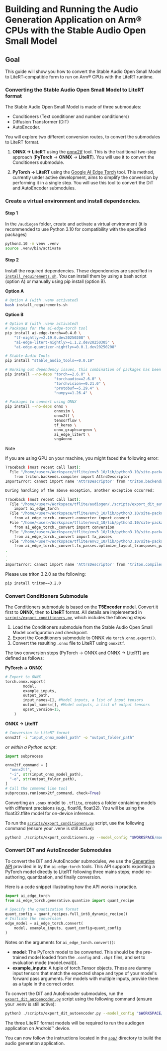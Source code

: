<!--
    SPDX-FileCopyrightText: Copyright 2025 Arm Limited and/or its affiliates <open-source-office@arm.com>

    SPDX-License-Identifier: Apache-2.0
-->

# Building and Running the Audio Generation Application on Arm® CPUs with the Stable Audio Open Small Model

## Goal
This guide will show you how to convert the Stable Audio Open Small Model to LiteRT-compatible form to run on Arm® CPUs with the LiteRT runtime.

### Converting the Stable Audio Open Small Model to LiteRT format
The Stable Audio Open Small Model is made of three submodules:
- Conditioners (Text conditioner and number conditioners)
- Diffusion Transformer (DiT)
- AutoEncoder.

You will explore two different conversion routes, to convert the submodules to LiteRT format.

1. __ONNX → LiteRT__ using the [onnx2tf](https://github.com/PINTO0309/onnx2tf) tool. This is the traditional two-step approach (<strong>PyTorch</strong> → <strong>ONNX</strong> → <strong>LiteRT</strong>). You will use it to convert the Conditioners submodule.

2. __PyTorch → LiteRT__ using the [Google AI Edge Torch](https://developers.googleblog.com/en/ai-edge-torch-high-performance-inference-of-pytorch-models-on-mobile-devices/) tool. This method, currently under active development, aims to simplify the conversion by performing it in a single step. You will use this tool to convert the DiT and AutoEncoder submodules.

### Create a virtual environment and install dependencies.

#### Step 1
In the `/audiogen` folder, create and activate a virtual environment (it is recommended to use Python 3.10 for compatibility with the specified packages)
```bash
python3.10 -m venv .venv
source .venv/bin/activate
```
#### Step 2
Install the required dependencies. These dependencies are specified in [`install_requirements.sh`](../install_requirements.sh). You can install them by using a bash script (option A) or manually using pip install (option B).

<strong> Option A</strong>
```bash
# Option A (with .venv activated)
bash install_requirements.sh
```

<strong> Option B</strong>
```bash
# Option B (with .venv activated)
# Packages for the ai-edge-torch tool
pip install ai-edge-torch==0.4.0 \
    "tf-nightly>=2.19.0.dev20250208" \
    "ai-edge-litert-nightly>=1.1.2.dev20250305" \
    "ai-edge-quantizer-nightly>=0.0.1.dev20250208"

# Stable-Audio Tools
pip install "stable_audio_tools==0.0.19"

# Working out dependency issues, this combination of packages has been tested on different systems (Linux® and macOS®).
pip install --no-deps "torch==2.6.0" \
                      "torchaudio==2.6.0" \
                      "torchvision==0.21.0" \
                      "protobuf==5.29.4" \
                      "numpy==1.26.4" \

# Packages to convert using ONNX
pip install --no-deps onnx \
                      onnxsim \
                      onnx2tf \
                      tensorflow \
                      tf_keras \
                      onnx_graphsurgeon \
                      ai_edge_litert \
                      sng4onnx 
```

> [!NOTE]
>
> If you are using GPU on your machine, you might faced the following error:
> ```bash
> Traceback (most recent call last):
>   File "/home/<user>/Workspace/tflite/env3_10/lib/python3.10/site-packages/torch/_inductor/runtime/hints.py", line 46, in <module>
>     from triton.backends.compiler import AttrsDescriptor
> ImportError: cannot import name 'AttrsDescriptor' from 'triton.backends.compiler' (/home/<user>/Workspace/tflite/env3_10/lib/> python3.10/site-packages/triton/backends/compiler.py)
> 
> During handling of the above exception, another exception occurred:
> 
> Traceback (most recent call last):
>   File "/home/<user>/Workspace/tflite/audiogen/./scripts/export_dit_autoencoder.py", line 6, in <module>
>     import ai_edge_torch
>   File "/home/<user>/Workspace/tflite/env3_10/lib/python3.10/site-packages/ai_edge_torch/__init__.py", line 16, in <module>
>     from ai_edge_torch._convert.converter import convert
>   File "/home/<user>/Workspace/tflite/env3_10/lib/python3.10/site-packages/ai_edge_torch/_convert/converter.py", line 21, in > <module>
>     from ai_edge_torch._convert import conversion
>   File "/home/<user>/Workspace/tflite/env3_10/lib/python3.10/site-packages/ai_edge_torch/_convert/conversion.py", line 23, in > <module>
>     from ai_edge_torch._convert import fx_passes
>   File "/home/<user>/Workspace/tflite/env3_10/lib/python3.10/site-packages/ai_edge_torch/_convert/fx_passes/__init__.py", line 21, > in <module>
>     from ai_edge_torch._convert.fx_passes.optimize_layout_transposes_pass import OptimizeLayoutTransposesPass
> .
> .
> .
> ImportError: cannot import name 'AttrsDescriptor' from 'triton.compiler.compiler' (/home/<user>/Workspace/tflite/env3_10/lib/> python3.10/site-packages/triton/compiler/compiler.py)
> ```
> Please use triton 3.2.0 as the following:
> ```bash
> pip install triton==3.2.0
> ```


### Convert Conditioners Submodule
The Conditioners submodule is based on the <strong>T5Encoder</strong> model. Convert it first to <strong>ONNX</strong>, then to <strong>LiteRT</strong> format. All details are implemented in [`scripts/export_conditioners.py`](./export_conditioners.py), which includes the following steps:

  1. Load the Conditioners submodule from the Stable Audio Open Small Model configuration and checkpoint.
  2. Export the Conditioners submodule to ONNX via `torch.onnx.export()`.
  3. Convert the resulting `.onnx` file to LiteRT using `onnx2tf`.

The two conversion steps (PyTorch -> ONNX and ONNX -> LiteRT) are defined as follows:

<strong> PyTorch -> ONNX </strong>
```python
# Export to ONNX
torch.onnx.export(
        model,
        example_inputs,
        output_path,
        input_names=[], #Model inputs, a list of input tensors
        output_names=[], #Model outputs, a list of output tensors
        opset_version=15,
    )
```

<strong> ONNX -> LiteRT </strong>
```bash
# Conversion to LiteRT format
onnx2tf -i "input_onnx_model_path" -o "output_folder_path"
```
_or within a Python script_:
```python
import subprocess

onnx2tf_command = [
  "onnx2tf",
  "-i", str(input_onnx_model_path),
  "-o", str(output_folder_path),
]
# Call the command line tool
subprocess.run(onnx2tf_command, check=True)
```
Converting an `.onnx` model to `.tflite`, creates a folder containing models with different precisions (e.g., float16, float32). You will be using the float32.tflite model for on-device inference.

To run the [`scripts/export_conditioners.py`](./export_conditioners.py) script, use the following command (ensure your .venv is still active):

```bash
python3 ./scripts/export_conditioners.py --model_config "$WORKSPACE/model_config.json" --ckpt_path "$WORKSPACE/model.ckpt"
```

###  Convert DiT and AutoEncoder Submodules
To convert the DiT and AutoEncoder submodules, we use the [Generative API](https://github.com/google-ai-edge/ai-edge-torch/tree/main/ai_edge_torch/generative/) provided in by the `ai-edge-torch` tools. This API supports exporting a PyTorch model directly to LiteRT following three mains steps; model re-authoring, quantization, and finally conversion.

Here is a code snippet illustrating how the API works in practice.
```python
import ai_edge_torch
from ai_edge_torch.generative.quantize import quant_recipe

# Specify the quantization format
quant_config = quant_recipes.full_int8_dynamic_recipe()
# Initiate the conversion
edge_model = ai_edge_torch.convert(
    model, example_inputs, quant_config=quant_config
)
```
Notes on the arguments for `ai_edge_torch.convert()`:
- __model__: The PyTorch model to be converted. This should be the pre-trained model loaded from the `.config` and `.ckpt` files, and set to evaluation mode (model.eval()).
- __example_inputs__: A tuple of torch.Tensor objects. These are dummy input tensors that match the expected shape and type of your model's forward pass arguments. For models with multiple inputs, provide them as a tuple in the correct order.

To convert the DiT and AutoEncoder submodules, run the [`export_dit_autoencoder.py`](./export_dit_autoencoder.py) script using the following command (ensure your .venv is still active):

```bash
python3 ./scripts/export_dit_autoencoder.py --model_config "$WORKSPACE/model_config.json" --ckpt_path "$WORKSPACE/model.ckpt"
```

The three LiteRT format models will be required to run the audiogen application on Android™ device.

You can now follow the instructions located in the [`app/`](../app/README.md) directory to build the audio generation application.
